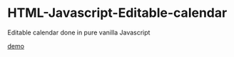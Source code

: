 # HTML-Javascript-Editable-calendar
Editable calendar done in pure vanilla Javascript

[demo](https://elahtrebor.github.io/HTML-Javascript-Editable-calendar/calgen.html)

